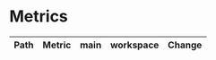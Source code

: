 # Metrics
| Path   | Metric   | main   | workspace   | Change   |
|--------|----------|--------|-------------|----------|

